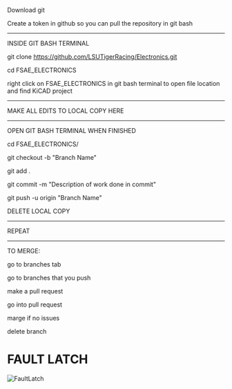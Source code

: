 Download git

Create a token in github so you can pull the repository in git bash

------------------------

INSIDE GIT BASH TERMINAL

git clone https://github.com/LSUTigerRacing/Electronics.git

cd FSAE_ELECTRONICS

right click on FSAE_ELECTRONICS in git bash terminal to open file location and find KiCAD project

------------------------

MAKE ALL EDITS TO LOCAL COPY HERE

------------------------

OPEN GIT BASH TERMINAL WHEN FINISHED

cd FSAE_ELECTRONICS/

git checkout -b "Branch Name"

git add .

git commit -m "Description of work done in commit"

git push -u origin "Branch Name"

DELETE LOCAL COPY

------------------------

REPEAT

------------------------

TO MERGE:

go to branches tab

go to branches that you push

make a pull request

go into pull request

marge if no issues

delete branch 

# FAULT LATCH

![FaultLatch](https://github.com/user-attachments/assets/3dcf80d5-223d-454f-9a48-82ccf43e8bfd)


